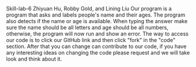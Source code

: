 Skill-lab-6
Zhiyuan Hu, Robby Gold, and Lining Liu
Our program is a program that asks and labels people's name and their ages. 
The program also detects if the name or age is available. When typing the answer 
make sure the name should be all letters and age should be all numbers, otherwise, 
the program will now run and show an error. The way to access our code is to click 
our GitHub link and then click "fork" in the "code" section. After that you can change
can contribute to our code, if you have any interesting ideas on changing the code please
request and we will take look and think about it.
